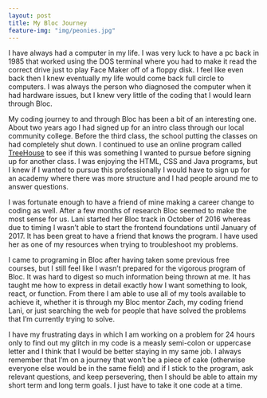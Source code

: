 ```yaml
---
layout: post
title: My Bloc Journey
feature-img: "img/peonies.jpg"
---
```

I have always had a computer in my life.  I was very luck to have a pc back in 1985 that worked using the DOS terminal where you had to make it read the correct drive just to play Face Maker off of a floppy disk.  I feel like even back then I knew eventually my life would come back full circle to computers.  I was always the person who diagnosed the computer when it had hardware issues, but I knew very little of the coding that I would learn through Bloc.

My coding journey to and through Bloc has been a bit of an interesting one.  About two years ago I had signed up for an intro class through our local community college.  Before the third class, the school putting the classes on had completely shut down.  I continued to use an online program called [TreeHouse](https://teamtreehouse.com/) to see if this was something I wanted to pursue before signing up for another class.  I was enjoying the HTML, CSS and Java programs, but I knew if I wanted to pursue this professionally I would have to sign up for an academy where there was more structure and I had people around me to answer questions.

I was fortunate enough to have a friend of mine making a career change to coding as well.  After a few months of research Bloc seemed to make the most sense for us.  Lani started her Bloc track in October of 2016 whereas due to timing I wasn’t able to start the frontend foundations until January of 2017.  It has been great to have a friend that knows the program.  I have used her as one of my resources when trying to troubleshoot my problems.

I came to programing in Bloc after having taken some previous free courses, but I still feel like I wasn’t prepared for the vigorous program of Bloc.  It was hard to digest so much information being thrown at me.  It has taught me how to express in detail exactly how I want something to look, react, or function.  From there I am able to use all of my tools available to achieve it, whether it is through my Bloc mentor Zach, my coding friend Lani, or just searching the web for people that have solved the problems that I’m currently trying to solve.

I have my frustrating days in which I am working on a problem for 24 hours only to find out my glitch in my code is a measly semi-colon or uppercase letter and I think that I would be better staying in my same job.  I always remember that I’m on a journey that won’t be a piece of cake (otherwise everyone else would be in the same field) and if I stick to the program, ask relevant questions, and keep persevering, then I should be able to attain my short term and long term goals.  I just have to take it one code at a time.   

